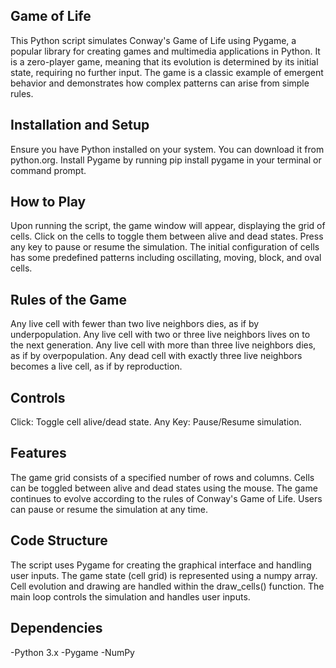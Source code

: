 ## Game of Life
This Python script simulates Conway's Game of Life using Pygame, a popular library for creating games and multimedia applications in Python. 
It is a zero-player game, meaning that its evolution is determined by its initial state, requiring no further input. The game is a classic example of emergent behavior and demonstrates how complex patterns can arise from simple rules.

## Installation and Setup
Ensure you have Python installed on your system. You can download it from python.org.
Install Pygame by running pip install pygame in your terminal or command prompt.

## How to Play
Upon running the script, the game window will appear, displaying the grid of cells.
Click on the cells to toggle them between alive and dead states.
Press any key to pause or resume the simulation.
The initial configuration of cells has some predefined patterns including oscillating, moving, block, and oval cells.

## Rules of the Game
Any live cell with fewer than two live neighbors dies, as if by underpopulation.
Any live cell with two or three live neighbors lives on to the next generation.
Any live cell with more than three live neighbors dies, as if by overpopulation.
Any dead cell with exactly three live neighbors becomes a live cell, as if by reproduction.

## Controls
Click: Toggle cell alive/dead state.
Any Key: Pause/Resume simulation.

## Features
The game grid consists of a specified number of rows and columns.
Cells can be toggled between alive and dead states using the mouse.
The game continues to evolve according to the rules of Conway's Game of Life.
Users can pause or resume the simulation at any time.

## Code Structure
The script uses Pygame for creating the graphical interface and handling user inputs.
The game state (cell grid) is represented using a numpy array.
Cell evolution and drawing are handled within the draw_cells() function.
The main loop controls the simulation and handles user inputs.

## Dependencies
-Python 3.x
-Pygame
-NumPy
